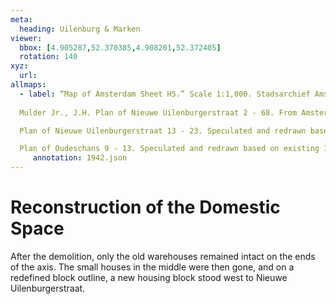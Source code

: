 ```yaml
---
meta:
  heading: Uilenburg & Marken
viewer:
  bbox: [4.905287,52.370385,4.908201,52.372405]
  rotation: 140
xyz:
  url: 
allmaps:
  - label: “Map of Amsterdam Sheet H5.” Scale 1:1,000. Stadsarchief Amsterdam. Published by the Public Works Department and its legal successors, 1943.
  
  Mulder Jr., J.H. Plan of Nieuwe Uilenburgerstraat 2 - 68. From Amsterdam, het mekka van de volkshuisvesting Sociale woningbouw 1909-1942 by Vladimir Stissi. Rotterdam, 010, 2007, pp.270-275.

  Plan of Nieuwe Uilenburgerstraat 13 - 23. Speculated and redrawn based on existing 17th Century warehouse plans. 

  Plan of Oudeschans 9 - 13. Speculated and redrawn based on existing 17th Century warehouse plans. 
     annotation: 1942.json
---
```

# Reconstruction of the Domestic Space 
After the demolition, only the old warehouses remained intact on the ends of the axis. The small houses in the middle were then gone, and on a redefined block outline, a new housing block stood west to Nieuwe Uilenburgerstraat. 